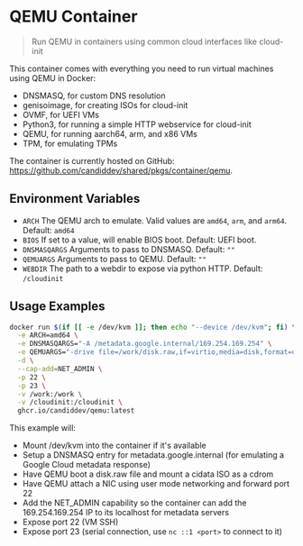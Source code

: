 # QEMU Container

> Run QEMU in containers using common cloud interfaces like cloud-init

This container comes with everything you need to run virtual machines using QEMU in Docker:

- DNSMASQ, for custom DNS resolution
- genisoimage, for creating ISOs for cloud-init
- OVMF, for UEFI VMs
- Python3, for running a simple HTTP webservice for cloud-init
- QEMU, for running aarch64, arm, and x86 VMs
- TPM, for emulating TPMs

The container is currently hosted on GitHub: https://github.com/candiddev/shared/pkgs/container/qemu.

## Environment Variables

- `ARCH` The QEMU arch to emulate.  Valid values are `amd64`, `arm`, and `arm64`.  Default: `amd64`
- `BIOS` If set to a value, will enable BIOS boot.  Default: UEFI boot.
- `DNSMASQARGS` Arguments to pass to DNSMASQ.  Default: `""`
- `QEMUARGS` Arguments to pass to QEMU.  Default: `""`
- `WEBDIR` The path to a webdir to expose via python HTTP.  Default: `/cloudinit`

## Usage Examples

```bash
docker run $(if [[ -e /dev/kvm ]]; then echo "--device /dev/kvm"; fi) \
  -e ARCH=amd64 \
  -e DNSMASQARGS="-A /metadata.google.internal/169.254.169.254" \
  -e QEMUARGS="-drive file=/work/disk.raw,if=virtio,media=disk,format=qcow2,cache=none,index=0 -drive file=/work/cidata.iso,media=cdrom,if=virtio,index=1 -nic user,hostfwd=tcp::22-:22" \
  -d \
  --cap-add=NET_ADMIN \
  -p 22 \
  -p 23 \
  -v /work:/work \
  -v /cloudinit:/cloudinit \
  ghcr.io/candiddev/qemu:latest
```

This example will:
- Mount /dev/kvm into the container if it's available
- Setup a DNSMASQ entry for metadata.google.internal (for emulating a Google Cloud metadata response)
- Have QEMU boot a disk.raw file and mount a cidata ISO as a cdrom
- Have QEMU attach a NIC using user mode networking and forward port 22
- Add the NET_ADMIN capability so the container can add the 169.254.169.254 IP to its localhost for metadata servers
- Expose port 22 (VM SSH)
- Expose port 23 (serial connection, use `nc ::1 <port>` to connect to it)
